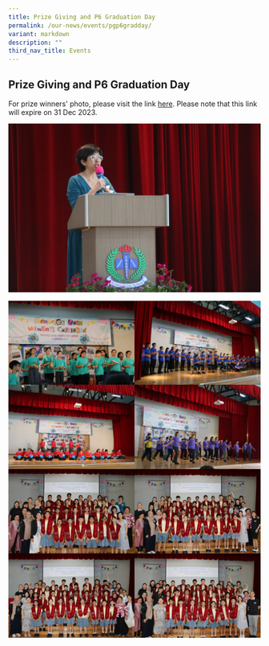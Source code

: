 ```yaml
---
title: Prize Giving and P6 Graduation Day
permalink: /our-news/events/pgp6gradday/
variant: markdown
description: ""
third_nav_title: Events
---
```

## Prize Giving and P6 Graduation Day

For prize winners' photo, please visit the link [here](https://drive.google.com/drive/folders/1KL4zDkCA1f2tLVPysXgIaNJlH-UxTLMP?usp=sharing). Please note that this link will expire on 31 Dec 2023.

![](/images/Events/PG&amp;P6Grad2023/IMG_7034.JPG)

<p><img align="left" style="width:50%" src="/images/Events/PG&amp;P6Grad2023/IMG_7128.JPG">
<img align="right" style="width:50%" src="/images/Events/PG&amp;P6Grad2023/IMG_7081.JPG">
</p>

<p><img align="left" style="width:50%" src="/images/Events/PG&amp;P6Grad2023/IMG_7062.JPG">
<img align="right" style="width:50%" src="/images/Events/PG&amp;P6Grad2023/IMG_7138.JPG">
</p>
<br>
 <br>
<p><img align="left" style="width:50%" src="/images/Events/PG&amp;P6Grad2023/6P.JPG">
<img align="right" style="width:50%" src="/images/Events/PG&amp;P6Grad2023/6I.JPG"><br>
<img align="left" style="width:50%" src="/images/Events/PG&amp;P6Grad2023/6D.JPG">
<img align="right" style="width:50%" src="/images/Events/PG&amp;P6Grad2023/6R.JPG"></p>
